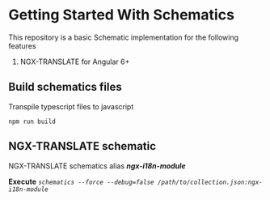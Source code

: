 
# Getting Started With Schematics

  

This repository is a basic Schematic implementation for the following features

 1. NGX-TRANSLATE for Angular 6+

  

## Build schematics files

Transpile typescript files to javascript

`npm run build`

  

## NGX-TRANSLATE schematic

NGX-TRANSLATE schematics alias ***ngx-i18n-module***

**Execute** 
*`schematics --force --debug=false /path/to/collection.json:ngx-i18n-module`*